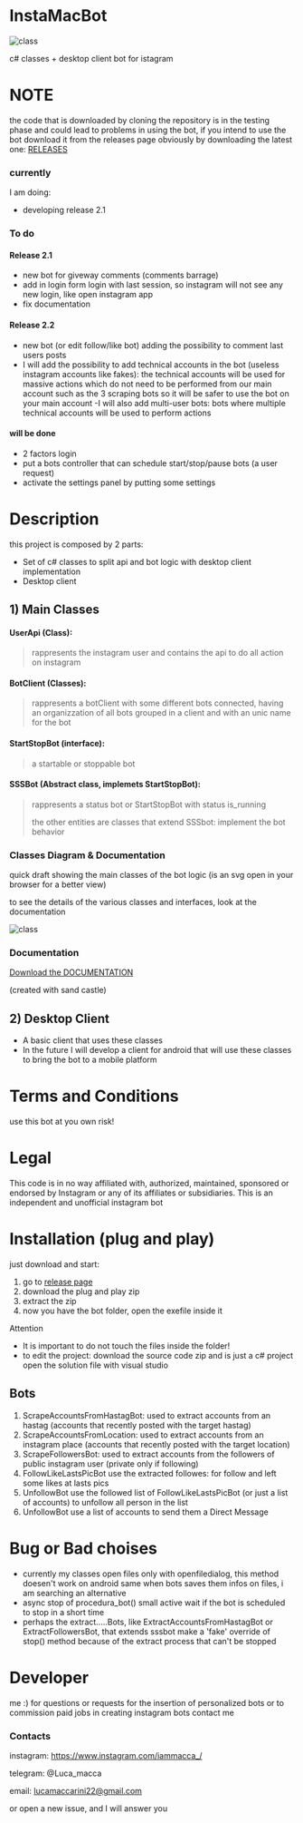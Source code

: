 # InstaMacBot 
![class](https://github.com/MaccariniLuca/InstaMacBot/blob/main/resources/logo.ico)

c# classes + desktop client bot for istagram

# NOTE
the code that is downloaded by cloning the repository is in the testing phase and could lead to problems in using the bot, if you intend to use the bot download it from the releases page obviously by downloading the latest one: [RELEASES](https://github.com/MaccariniLuca/InstaMacBot/releases)

### currently
I am doing: 
- developing release 2.1
### To do
#### Release 2.1
- new bot for giveway comments (comments barrage)
- add in login form login with last session, so instagram will not see any new login, like open instagram app
- fix documentation

#### Release 2.2
- new bot (or edit follow/like bot) adding the possibility to comment last users posts
- I will add the possibility to add technical accounts in the bot (useless instagram accounts like fakes):
the technical accounts will be used for massive actions which do not need to be performed from our main account such as the 3 scraping bots so it will be safer to use the bot on your main account
-I will also add multi-user bots: bots where multiple technical accounts will be used to perform actions

#### will be done
- 2 factors login
- put a bots controller that can schedule start/stop/pause bots (a user request)
- activate the settings panel by putting some settings


# Description
this project is composed by 2 parts:
- Set of c# classes to split api and bot logic with desktop client implementation
- Desktop client

## 1) Main Classes

  #### UserApi (Class): 
  >rappresents the instagram user and contains the api to do all action on instagram
  #### BotClient (Classes): 
  >rappresents a botClient with some different bots connected, having an organizzation of all bots grouped in a client and with an unic name for the bot
  #### StartStopBot (interface): 
  >a startable or stoppable bot
  #### SSSBot (Abstract class, implemets StartStopBot):
  >rappresents a status bot or StartStopBot with status is_running
  >
  >the other entities are classes that extend SSSbot: implement the bot behavior
  
  ### Classes Diagram & Documentation
  quick draft showing the main classes of the bot logic (is an svg open in your browser for a better view)
  
  to see the details of the various classes and interfaces, look at the documentation
  
  ![class](https://github.com/MaccariniLuca/InstaMacBot/blob/main/documentation/quick%20class%20diagram.svg)
  
  ### Documentation
  [Download the DOCUMENTATION](http://www.how2macca.altervista.org)
  
  (created with sand castle)
  
  
 ## 2) Desktop Client
 - A basic client that uses these classes
 - In the future I will develop a client for android that will use these classes to bring the bot to a mobile platform
    
 # Terms and Conditions
 use this bot at you own risk!
 # Legal
This code is in no way affiliated with, authorized, maintained, sponsored or endorsed by Instagram or any of its affiliates or subsidiaries. This is an independent and unofficial instagram bot
 
# Installation (plug and play)
just download and start:
1) go to [release page](https://github.com/MaccariniLuca/InstaMacBot/releases)
2) download the plug and play zip
3) extract the zip
4) now you have the bot folder, open the exefile inside it

Attention
- It is important to do not touch the files inside the folder!
- to edit the project: download the source code zip and is just a c# project open the solution file with visual studio

## Bots
1) ScrapeAccountsFromHastagBot: used to extract accounts from an hastag (accounts that recently posted with the target hastag) 
2) ScrapeAccountsFromLocation: used to extract accounts from an instagram place (accounts that recently posted with the target location)   
3) ScrapeFollowersBot: used to extract accounts from the followers of public instagram user (private only if following)
4) FollowLikeLastsPicBot use the extracted followes: for follow and left some likes at lasts pics   
5) UnfollowBot use the followed list of FollowLikeLastsPicBot (or just a list of accounts) to unfollow all person in the list   
6) UnfollowBot use a list of accounts to send them a Direct Message

# Bug or Bad choises
- currently my classes open files only with openfiledialog, this method doesen't work on android same when bots saves them infos on files, i am searching an alternative
- async stop of procedura_bot() small active wait if the bot is scheduled to stop in a short time
- perhaps the extract.....Bots, like ExtractAccountsFromHastagBot or ExtractFollowersBot, that extends sssbot make a 'fake' override of stop() method because of the extract process that can't be stopped

# Developer
me :)
for questions or requests for the insertion of personalized bots or to commission paid jobs in creating instagram bots contact me

### Contacts
instagram: https://www.instagram.com/iammacca_/

telegram: @Luca_macca

email: lucamaccarini22@gmail.com

or open a new issue, and I will answer you

